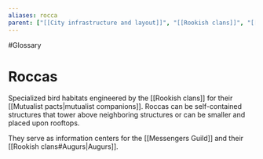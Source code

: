 ```yaml
---
aliases: rocca
parent: ["[[City infrastructure and layout]]", "[[Rookish clans]]", "[[Messengers Guild]]"]
---
```

#Glossary 
# Roccas

Specialized bird habitats engineered by the [[Rookish clans]] for their [[Mutualist pacts|mutualist companions]]. Roccas can be self-contained structures that tower above neighboring structures or can be smaller and placed upon rooftops.

They serve as information centers for the [[Messengers Guild]] and their [[Rookish clans#Augurs|Augurs]].